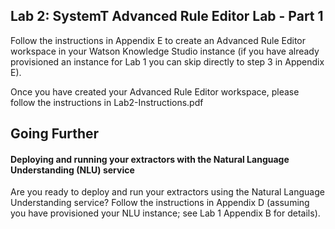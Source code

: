 ## Lab 2: SystemT Advanced Rule Editor Lab - Part 1

Follow the instructions in Appendix E to create an Advanced Rule Editor workspace in your Watson Knowledge Studio instance (if you have already provisioned an instance for Lab 1 you can skip directly to step 3 in Appendix E).

Once you have created your Advanced Rule Editor workspace, please follow the instructions in Lab2-Instructions.pdf

## Going Further

#### Deploying and running your extractors with the Natural Language Understanding (NLU) service

Are you ready to deploy and run your extractors using the Natural Language Understanding service? Follow the instructions in Appendix D (assuming you have provisioned your NLU instance; see Lab 1 Appendix B for details).
